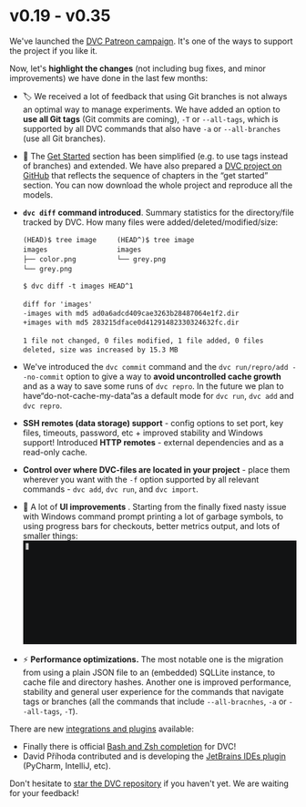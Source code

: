 # v0.19 - v0.35

We've launched the
[DVC Patreon campaign](https://www.patreon.com/DVCorg/overview). It's one of the
ways to support the project if you like it.

Now, let's **highlight the changes** (not including bug fixes, and minor
improvements) we have done in the last few months:

- 🏷 We received a lot of feedback that using Git branches is not always an
  optimal way to manage experiments. We have added an option to **use all Git
  tags** (Git commits are coming), `-T` or `--all-tags`, which is supported by
  all DVC commands that also have `-a` or `--all-branches` (use all Git
  branches).

- 📖 The [Get Started](/doc/learn/get-started/agenda) section has been
  simplified (e.g. to use tags instead of branches) and extended. We have also
  prepared a
  [DVC project on GitHub](https://github.com/iterative/example-get-started) that
  reflects the sequence of chapters in the “get started” section. You can now
  download the whole project and reproduce all the models.

- **`dvc diff`** **command introduced**. Summary statistics for the
  directory/file tracked by DVC. How many files were
  added/deleted/modified/size:

  ```diff
  (HEAD)$ tree image     (HEAD^)$ tree image
  images                 images
  ├── color.png          └── grey.png
  └── grey.png
  ```

  ```dvc
  $ dvc diff -t images HEAD^1

  diff for 'images'
  -images with md5 ad0a6adcd409cae3263b28487064e1f2.dir
  +images with md5 283215dface0d41291482330324632fc.dir

  1 file not changed, 0 files modified, 1 file added, 0 files deleted, size was increased by 15.3 MB
  ```

- We've introduced the `dvc commit` command and the
  `dvc run/repro/add --no-commit` option to give a way to **avoid uncontrolled
  cache growth** and as a way to save some runs of `dvc repro`. In the future we
  plan to have“do-not-cache-my-data”as a default mode for `dvc run`, `dvc add`
  and `dvc repro`.

- **SSH remotes (data storage) support** - config options to set port, key
  files, timeouts, password, etc + improved stability and Windows support!
  Introduced **HTTP remotes** - external dependencies and as a read-only cache.

- **Control over where DVC-files are located in your project** - place them
  wherever you want with the `-f` option supported by all relevant commands -
  `dvc add`, `dvc run`, and `dvc import`.

- 🙂 A lot of **UI improvements** . Starting from the finally fixed nasty issue
  with Windows command prompt printing a lot of garbage symbols, to using
  progress bars for checkouts, better metrics output, and lots of smaller
  things: ![|528x200](/static/img/0.35-metrics.gif)

- ⚡️ **Performance optimizations.** The most notable one is the migration from
  using a plain JSON file to an (embedded) SQLLite instance, to cache file and
  directory hashes. Another one is improved performance, stability and general
  user experience for the commands that navigate tags or branches (all the
  commands that include `--all-bracnhes`, `-a` or `--all-tags`, `-T`).

There are new [integrations and plugins](/doc/install/plugins) available:

- Finally there is official [Bash and Zsh completion](/doc/install/completion)
  for DVC!
- David Příhoda contributed and is developing the
  [JetBrains IDEs plugin](https://plugins.jetbrains.com/plugin/11368-data-version-control-dvc-support)
  (PyCharm, IntelliJ, etc).

Don't hesitate to
[star the DVC repository](https://github.com/iterative/dvc/stargazers) if you
haven't yet. We are waiting for your feedback!
